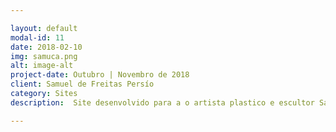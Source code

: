 ```yaml
---

layout: default
modal-id: 11
date: 2018-02-10
img: samuca.png
alt: image-alt
project-date: Outubro | Novembro de 2018
client: Samuel de Freitas Persío
category: Sites
description:  Site desenvolvido para a o artista plastico e escultor Samuel de Freitas Pérsio. Link direto para o site <a href="https://samueldefreitaspersio.art.br">SamueldeFreitasPersio.art.net</a>.

---
```

